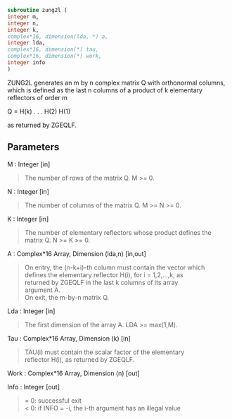 ```fortran  
subroutine zung2l (  
integer m,  
integer n,  
integer k,  
complex*16, dimension(lda, *) a,  
integer lda,  
complex*16, dimension(*) tau,  
complex*16, dimension(*) work,  
integer info  
)  
```  
  
ZUNG2L generates an m by n complex matrix Q with orthonormal columns,  
which is defined as the last n columns of a product of k elementary  
reflectors of order m  
  
Q  =  H(k) . . . H(2) H(1)  
  
as returned by ZGEQLF.  
  
## Parameters  
M : Integer [in]  
> The number of rows of the matrix Q. M >= 0.  
  
N : Integer [in]  
> The number of columns of the matrix Q. M >= N >= 0.  
  
K : Integer [in]  
> The number of elementary reflectors whose product defines the  
> matrix Q. N >= K >= 0.  
  
A : Complex*16 Array, Dimension (lda,n) [in,out]  
> On entry, the (n-k+i)-th column must contain the vector which  
> defines the elementary reflector H(i), for i = 1,2,...,k, as  
> returned by ZGEQLF in the last k columns of its array  
> argument A.  
> On exit, the m-by-n matrix Q.  
  
Lda : Integer [in]  
> The first dimension of the array A. LDA >= max(1,M).  
  
Tau : Complex*16 Array, Dimension (k) [in]  
> TAU(i) must contain the scalar factor of the elementary  
> reflector H(i), as returned by ZGEQLF.  
  
Work : Complex*16 Array, Dimension (n) [out]  
  
Info : Integer [out]  
> = 0: successful exit  
> < 0: if INFO = -i, the i-th argument has an illegal value  
  
